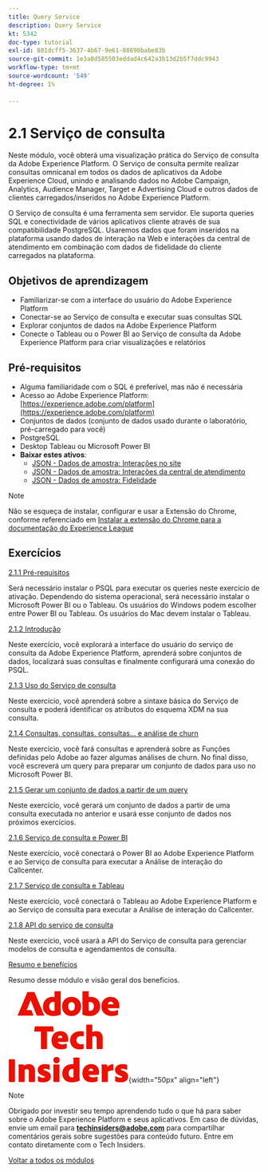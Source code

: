 ```yaml
---
title: Query Service
description: Query Service
kt: 5342
doc-type: tutorial
exl-id: 881dcff5-3637-4b67-9e61-88690babe83b
source-git-commit: 1e3a8d585503eddad4c642a3b13d2b5f7ddc9943
workflow-type: tm+mt
source-wordcount: '549'
ht-degree: 1%

---
```


# 2.1 Serviço de consulta

Neste módulo, você obterá uma visualização prática do Serviço de consulta da Adobe Experience Platform. O Serviço de consulta permite realizar consultas omnicanal em todos os dados de aplicativos da Adobe Experience Cloud, unindo e analisando dados no Adobe Campaign, Analytics, Audience Manager, Target e Advertising Cloud e outros dados de clientes carregados/inseridos no Adobe Experience Platform.

O Serviço de consulta é uma ferramenta sem servidor. Ele suporta queries SQL e conectividade de vários aplicativos cliente através de sua compatibilidade PostgreSQL.
Usaremos dados que foram inseridos na plataforma usando dados de interação na Web e interações da central de atendimento em combinação com dados de fidelidade do cliente carregados na plataforma.

## Objetivos de aprendizagem

- Familiarizar-se com a interface do usuário do Adobe Experience Platform
- Conectar-se ao Serviço de consulta e executar suas consultas SQL
- Explorar conjuntos de dados na Adobe Experience Platform
- Conecte o Tableau ou o Power BI ao Serviço de consulta da Adobe Experience Platform para criar visualizações e relatórios

## Pré-requisitos

- Alguma familiaridade com o SQL é preferível, mas não é necessária
- Acesso ao Adobe Experience Platform: [https://experience.adobe.com/platform](https://experience.adobe.com/platform)
- Conjuntos de dados (conjunto de dados usado durante o laboratório, pré-carregado para você)
- PostgreSQL
- Desktop Tableau ou Microsoft Power BI
- **Baixar estes ativos**:
   - [JSON - Dados de amostra: Interações no site](./../../../../assets/json/ee.json)
   - [JSON - Dados de amostra: Interações da central de atendimento](./../../../../assets/json/callcenter.json)
   - [JSON - Dados de amostra: Fidelidade](./../../../../assets/json/loyalty.json)

>[!NOTE]
>
>Não se esqueça de instalar, configurar e usar a Extensão do Chrome, conforme referenciado em [Instalar a extensão do Chrome para a documentação do Experience League](../../../getting-started/gettingstarted/ex1.md)

## Exercícios

[2.1.1 Pré-requisitos](./ex1.md)

Será necessário instalar o PSQL para executar os queries neste exercício de ativação. Dependendo do sistema operacional, será necessário instalar o Microsoft Power BI ou o Tableau. Os usuários do Windows podem escolher entre Power BI ou Tableau. Os usuários do Mac devem instalar o Tableau.

[2.1.2 Introdução](./ex2.md)

Neste exercício, você explorará a interface do usuário do serviço de consulta da Adobe Experience Platform, aprenderá sobre conjuntos de dados, localizará suas consultas e finalmente configurará uma conexão do PSQL.

[2.1.3 Uso do Serviço de consulta](./ex3.md)

Neste exercício, você aprenderá sobre a sintaxe básica do Serviço de consulta e poderá identificar os atributos do esquema XDM na sua consulta.

[2.1.4 Consultas, consultas, consultas... e análise de churn](./ex4.md)

Neste exercício, você fará consultas e aprenderá sobre as Funções definidas pelo Adobe ao fazer algumas análises de churn. No final disso, você escreverá um query para preparar um conjunto de dados para uso no Microsoft Power BI.

[2.1.5 Gerar um conjunto de dados a partir de um query](./ex5.md)

Neste exercício, você gerará um conjunto de dados a partir de uma consulta executada no anterior e usará esse conjunto de dados nos próximos exercícios.

[2.1.6 Serviço de consulta e Power BI](./ex6.md)

Neste exercício, você conectará o Power BI ao Adobe Experience Platform e ao Serviço de consulta para executar a Análise de interação do Callcenter.

[2.1.7 Serviço de consulta e Tableau](./ex7.md)

Neste exercício, você conectará o Tableau ao Adobe Experience Platform e ao Serviço de consulta para executar a Análise de interação do Callcenter.

[2.1.8 API do serviço de consulta](./ex8.md)

Neste exercício, você usará a API do Serviço de consulta para gerenciar modelos de consulta e agendamentos de consulta.

[Resumo e benefícios](./summary.md)

Resumo desse módulo e visão geral dos benefícios.

![Informantes técnicos](./../../../../assets/images/techinsiders.png){width="50px" align="left"}

>[!NOTE]
>
>Obrigado por investir seu tempo aprendendo tudo o que há para saber sobre o Adobe Experience Platform e seus aplicativos. Em caso de dúvidas, envie um email para **techinsiders@adobe.com** para compartilhar comentários gerais sobre sugestões para conteúdo futuro. Entre em contato diretamente com o Tech Insiders.

[Voltar a todos os módulos](./../../../../overview.md)
